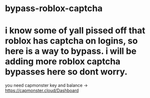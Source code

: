 # bypass-roblox-captcha

# i know some of yall pissed off that roblox has captcha on logins, so here is a way to bypass. i will be adding more roblox captcha bypasses here so dont worry.

you need capmonster key and balance -> https://capmonster.cloud/Dashboard
